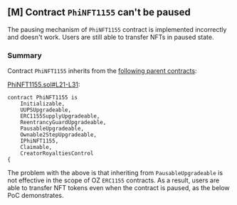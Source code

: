 ## [M] Contract `PhiNFT1155` can't be paused

The pausing mechanism of `PhiNFT1155` contract is implemented incorrectly and doesn't work. Users are still able to transfer NFTs in paused state.

### Summary

Contract `PhiNFT1155` inherits from the [following parent contracts](src/art/PhiNFT1155.sol#L21-L31):

[PhiNFT1155.sol#L21-L31](src/art/PhiNFT1155.sol#L21-L31):
```solidity
contract PhiNFT1155 is
    Initializable,
    UUPSUpgradeable,
    ERC1155SupplyUpgradeable,
    ReentrancyGuardUpgradeable,
    PausableUpgradeable,
    Ownable2StepUpgradeable,
    IPhiNFT1155,
    Claimable,
    CreatorRoyaltiesControl
{
```

The problem with the above is that inheriting from `PausableUpgradeable` is not effective in the scope of OZ `ERC1155` contracts. As a result, users are able to transfer NFT tokens even when the contract is paused, as the below PoC demonstrates.
